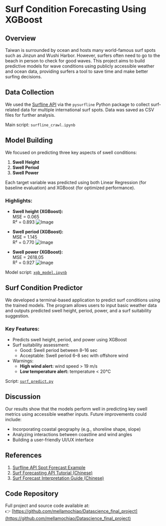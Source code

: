 # Surf Condition Forecasting Using XGBoost

## Overview
Taiwan is surrounded by ocean and hosts many world-famous surf spots such as Jinzun and Wushi Harbor. However, surfers often need to go to the beach in person to check for good waves. This project aims to build predictive models for wave conditions using publicly accessible weather and ocean data, providing surfers a tool to save time and make better surfing decisions.

## Data Collection

We used the [Surfline API](https://www.surfline.com/) via the `pysurfline` Python package to collect surf-related data for multiple international surf spots. Data was saved as CSV files for further analysis.

Main script: `surfline_crawl.ipynb`

## Model Building

We focused on predicting three key aspects of swell conditions:
1. **Swell Height**
2. **Swell Period**
3. **Swell Power**

Each target variable was predicted using both Linear Regression (for baseline evaluation) and XGBoost (for optimized performance).

### Highlights:

- **Swell height (XGBoost):**  
  MSE = 0.065  
  R² = 0.893
  ![Image](https://github.com/user-attachments/assets/12bd94d7-fbda-43a1-80c6-80cbedfa1857)

- **Swell period (XGBoost):**  
  MSE = 1.145  
  R² = 0.770
  ![Image](https://github.com/user-attachments/assets/3e70f64d-bc7d-4b15-994f-455e1987c687)

- **Swell power (XGBoost):**  
  MSE = 2618.05  
  R² = 0.927
  ![Image](https://github.com/user-attachments/assets/cf737796-41e0-4f34-9242-24fd3dedac27)

Model script: [`xgb_model.ipynb`](https://github.com/mellamochiao/Datascience_final_project/blob/main/xgb_model.ipynb)

## Surf Condition Predictor

We developed a terminal-based application to predict surf conditions using the trained models. The program allows users to input basic weather data and outputs predicted swell height, period, power, and a surf suitability suggestion.

### Key Features:
- Predicts swell height, period, and power using XGBoost
- Surf suitability assessment:
  - Good: Swell period between 8–16 sec
  - Acceptable: Swell period 6–8 sec with offshore wind
- Warnings:
  - **High wind alert:** wind speed > 19 m/s
  - **Low temperature alert:** temperature < 20°C

Script: [`surf_predict.py`](https://github.com/mellamochiao/Datascience_final_project/blob/main/surf_predict.py)

## Discussion

Our results show that the models perform well in predicting key swell metrics using accessible weather inputs. Future improvements could include:
- Incorporating coastal geography (e.g., shoreline shape, slope)
- Analyzing interactions between coastline and wind angles
- Building a user-friendly UI/UX interface

## References

1. [Surfline API Spot Forecast Example](https://giocaizzi.github.io/pysurfline/examples/SpotForecasts.html)
2. [Surf Forecasting API Tutorial (Chinese)](https://medium.com/@williamChen0832/...)
3. [Surf Forecast Interpretation Guide (Chinese)](https://www.awamemo.com/blog/outdoors/surfing/...)

## Code Repository

Full project and source code available at:  
👉 [https://github.com/mellamochiao/Datascience_final_project](https://github.com/mellamochiao/Datascience_final_project)

